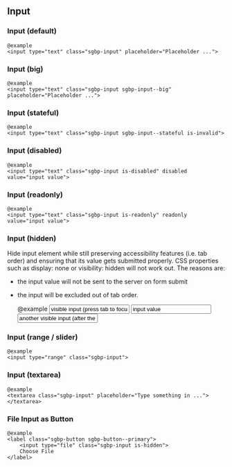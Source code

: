 ## Input

### Input (default)
  
    @example
    <input type="text" class="sgbp-input" placeholder="Placeholder ...">

### Input (big)
  
    @example
    <input type="text" class="sgbp-input sgbp-input--big" placeholder="Placeholder ...">

### Input (stateful)
  
    @example
    <input type="text" class="sgbp-input sgbp-input--stateful is-invalid">

### Input (disabled)

    @example
    <input type="text" class="sgbp-input is-disabled" disabled value="input value">
    
### Input (readonly)

    @example
    <input type="text" class="sgbp-input is-readonly" readonly value="input value">
    
### Input (hidden)

Hide input element while still preserving accessibility features (i.e. tab order) and ensuring that its value gets submitted properly.
CSS properties such as display: none or visibility: hidden will not work out. The reasons are:
* the input value will not be sent to the server on form submit
* the input will be excluded out of tab order.


    @example
    <input type="text" class="sgbp-input" value="visible input (press tab to focus next input - the hidden one)"> 
    <input type="text" class="sgbp-input is-hidden" value="input value">
    <input type="text" class="sgbp-input" value="another visible input (after the hidden one)">

### Input (range / slider)
  
    @example
    <input type="range" class="sgbp-input">

### Input (textarea)
  
    @example
    <textarea class="sgbp-input" placeholder="Type something in ..."></textarea>

### File Input as Button

    @example
    <label class="sgbp-button sgbp-button--primary">
        <input type="file" class="sgbp-input is-hidden">
        Choose File
    </label>
